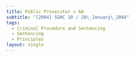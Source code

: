 ```yaml
---
title: Public Prosecutor v AA
subtitle: "[2004] SGHC 10 / 20\_January\_2004"
tags:
  - Criminal Procedure and Sentencing
  - Sentencing
  - Principles
layout: single
---
```



